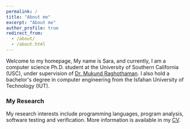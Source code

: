 ```yaml
---
permalink: /
title: "About me"
excerpt: "About me"
author_profile: true
redirect_from: 
  - /about/
  - /about.html
---
```

Welcome to my homepage, My name is Sara, and currently, I am a computer science Ph.D. student at the University of Southern California (USC), under supervision of [Dr. Mukund Raghothaman](https://r-mukund.github.io). I also hold a bachelor's degree in computer engineering from the Isfahan University of Technology (IUT).

### My Research
My research interests include programming languages, program analysis, software testing and verification. More information is available in my [CV](https://raw.githubusercontent.com/SaraBaradaran/SaraBaradaran.github.io/master/CV_SaraBaradaran-8.pdf).
